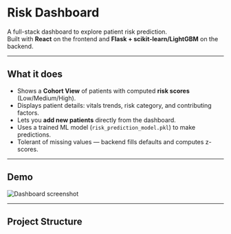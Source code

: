 #  Risk Dashboard

A full-stack dashboard to explore patient risk prediction.  
Built with **React** on the frontend and **Flask + scikit-learn/LightGBM** on the backend.

---

##  What it does

- Shows a **Cohort View** of patients with computed **risk scores** (Low/Medium/High).
- Displays patient details: vitals trends, risk category, and contributing factors.
- Lets you **add new patients** directly from the dashboard.
- Uses a trained ML model (`risk_prediction_model.pkl`) to make predictions.
- Tolerant of missing values — backend fills defaults and computes z-scores.

---

##  Demo

![Dashboard screenshot](./docs/screenshot.png)

---

##  Project Structure


